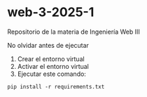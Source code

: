 # web-3-2025-1
Repositorio de la materia de Ingeniería Web III

No olvidar antes de ejecutar
1. Crear el entorno virtual
2. Activar el entorno virtual
3. Ejecutar este comando: 
```
pip install -r requirements.txt
```